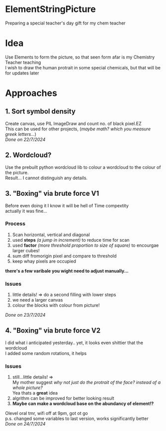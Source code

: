 # ElementStringPicture
 Preparing a special teacher's day gift for my chem teacher

# Idea
Use Elements to form the picture, so that seen form afar is my Chemistry Teacher teaching\
I wish to draw the human protrait in some special chemicals, but that will be for updates later

# Approaches

## 1. Sort symbol density
Create canvas, use PIL ImageDraw and count no. of black pixel.EZ\
This can be used for other projects, (*maybe math? which you measure greek letters...*)\
*Done on 22/7/2024*
## 2. Wordcloud?
Use the prebuilt python wordcloud lib  to colour a wordcloud to the colour of the picture.\
Result... I cannot distinguish any details.

## 3. "Boxing" via brute force V1
Before even doing it I know it will be hell of Time compextity\
actually it was fine...
### Process
1. Scan horizontal, vertical and diagonal
1. used **steps** *(a jump in increment)* to reduce time for scan
1. used **factor** *(more threshold proportion to size of square)* to encourgae larger cubes!
1. sum diff fromorigin pixel and compare to threshold
1. keep whay pixels are occupied

**there's a few varibale you wight need to adjust manually...**
### Issues
1. little details! => do a second filling with lower steps
1. we need a larger canvas
1. colour the blocks with colour from picture!

*Done on 23/7/2024*

## 4. "Boxing" via brute force V2
I did what i anticipated yesterday.. yet, it looks even shittier that the wordcloud\
I added some random rotations, it helps

### Issues
1. still...little details! => \
My mother suggest *why not just do the protrait of the face? instead of a whole picture?*\
Yea thats a **great** idea
2. algrithm can be improved for better looking result
1. **Maybe can make a wordcloud base on the abundancy of element!?**

Olevel oral tmr, wifi off at 9pm, got ot go\
p.s. changed some variables to last version, works significantly better\
*Done on 24/7/2024*